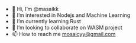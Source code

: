 - 👋 Hi, I’m @masaikk
- 👀 I’m interested in Nodejs and Machine Learning
- 🌱 I’m currently learning Rust
- 💞️ I’m looking to collaborate on WASM project
- 📫 How to reach me mosaicyy@gmail.com

<!---
masaikk/masaikk is a ✨ special ✨ repository because its `README.md` (this file) appears on your GitHub profile.
You can click the Preview link to take a look at your changes.
--->
